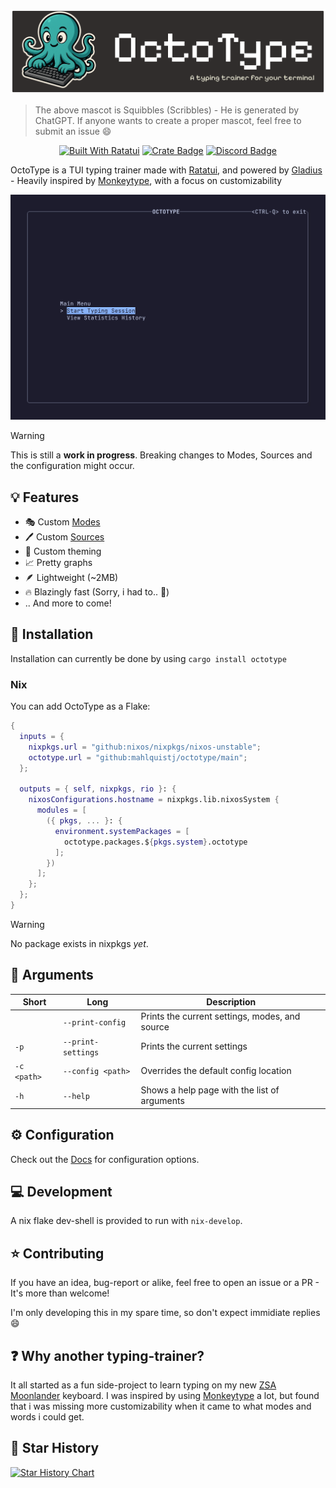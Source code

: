 ![Header](./assets/github-header-banner.png)

> The above mascot is Squibbles (Scribbles) - He is generated by ChatGPT. If
> anyone wants to create a proper mascot, feel free to submit an issue 😄

<div align="center">

[![Built With Ratatui](https://img.shields.io/badge/Built_With_Ratatui-000?logo=ratatui&logoColor=fff)](https://ratatui.rs/)
[![Crate Badge]][Crate]
[![Discord Badge]][Discord]

</div>

OctoType is a TUI typing trainer made with [Ratatui], and powered by [Gladius] -
Heavily inspired by [Monkeytype], with a focus on customizability

![Demo](./assets/demo.gif)

> [!WARNING]
>
> This is still a **work in progress**. Breaking changes to Modes, Sources and
> the configuration might occur.

## 💡 Features

- 🎭 Custom [Modes](https://mahlquistj.github.io/octotype/docs/configuration/modes)
- 🖊️ Custom [Sources](https://mahlquistj.github.io/octotype/docs/configuration/sources)
- 🎨 Custom theming
- 📈 Pretty graphs
- 🪶 Lightweight (~2MB)
- 🔥 Blazingly fast (Sorry, i had to.. 🦀)
- .. And more to come!

## 🔽 Installation

Installation can currently be done by using `cargo install octotype`

### Nix

You can add OctoType as a Flake:

```nix
{
  inputs = {
    nixpkgs.url = "github:nixos/nixpkgs/nixos-unstable";
    octotype.url = "github:mahlquistj/octotype/main";
  };
  
  outputs = { self, nixpkgs, rio }: {
    nixosConfigurations.hostname = nixpkgs.lib.nixosSystem {
      modules = [
        ({ pkgs, ... }: {
          environment.systemPackages = [
            octotype.packages.${pkgs.system}.octotype
          ];
        })
      ];
    };
  };
}
```

> [!WARNING]
> No package exists in nixpkgs _yet_.

## 🔖 Arguments

| Short       | Long               | Description                                    |
| ----------- | ------------------ | ---------------------------------------------- |
|             | `--print-config`   | Prints the current settings, modes, and source |
| `-p`        | `--print-settings` | Prints the current settings                    |
| `-c <path>` | `--config <path>`  | Overrides the default config location          |
| `-h`        | `--help`           | Shows a help page with the list of arguments   |

## ⚙️ Configuration

Check out the [Docs] for configuration options.

## 💻 Development

A nix flake dev-shell is provided to run with `nix-develop`.

## ⭐ Contributing

If you have an idea, bug-report or alike, feel free to open an issue or a PR -
It's more than welcome!

I'm only developing this in my spare time, so don't expect immidiate replies 😄

## ❓ Why another typing-trainer?

It all started as a fun side-project to learn typing on my new [ZSA Moonlander]
keyboard. I was inspired by using [Monkeytype] a lot, but found that i was
missing more customizability when it came to what modes and words i could get.

## 🌠 Star History

[![Star History Chart](https://api.star-history.com/svg?repos=mahlquistj/octotype&type=date&legend=top-left)](https://www.star-history.com/#mahlquistj/octotype&type=date&legend=top-left)

<!-- LINKS -->

[Monkeytype]: https://monkeytype.com/
[Ratatui]: https://ratatui.rs/
[Docs]: https://mahlquistj.github.io/octotype/
[ZSA Moonlander]: https://www.zsa.io/moonlander
[Gladius]: https://github.com/mahlquistj/gladius
[Crate]: https://crates.io/crates/octotype
[Crate Badge]: https://img.shields.io/crates/v/octotype
[Discord]: https://discord.gg/zk4SXvdUxj
[Discord Badge]: https://img.shields.io/discord/1416561228561776724?logo=discord&label=Discord


